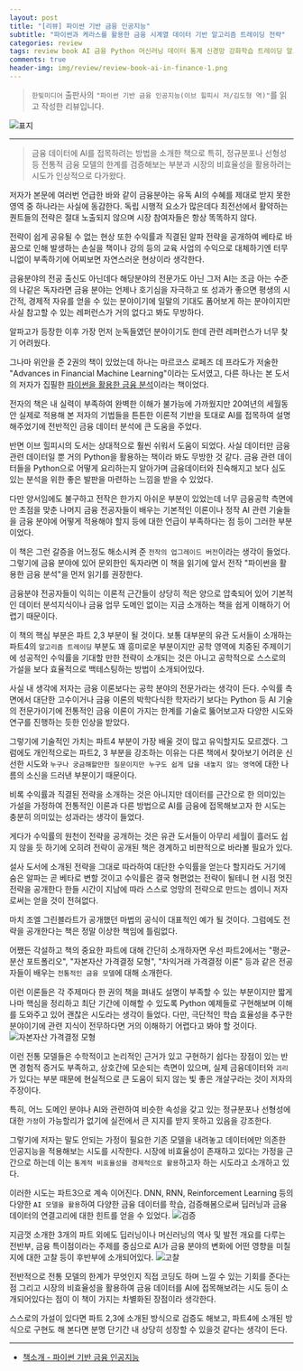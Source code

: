 ```yaml
---  
layout: post  
title: "[리뷰] 파이썬 기반 금융 인공지능"  
subtitle: "파이썬과 케라스를 활용한 금융 시계열 데이터 기반 알고리즘 트레이딩 전략"  
categories: review  
tags: review book AI 금융 Python 머신러닝 데이터 통계 신경망 강화학습 트레이딩 알고리즘 백테스팅 전망 특이점    
comments: true  
header-img: img/review/review-book-ai-in-finance-1.png
---  
```

  
> `한빛미디어` 출판사의 `"파이썬 기반 금융 인공지능(이브 힐피시 저/김도형 역)"`를 읽고 작성한 리뷰입니다.  

![표지](https://theorydb.github.io/assets/img/review/review-book-ai-in-finance-1.png)  

---

> 금융 데이터에 AI를 접목하려는 방법을 소개한 책으로 특히, 정규분포나 선형성 등 전통적 금융 모델의 한계를 검증해보는 부분과 시장의 비효율성을 활용하려는 시도가 인상적으로 다가왔다.

저자가 본문에 여러번 언급한 바와 같이 금융분야는 유독 AI의 수혜를 제대로 받지 못한 영역 중 하나라는 사실에 동감한다. 독립 시행적 요소가 많은데다 최전선에서 활약하는 퀀트들의 전략은 절대 노출되지 않으며 시장 참여자들은 항상 똑똑하지 않다.

전략이 쉽게 공유될 수 없는 현상 또한 수익률과 직결된 알파 전략을 공개하여 베타로 바꿈으로 인해 발생하는 손실을 책이나 강의 등의 교육 사업의 수익으로 대체하기엔 터무니없이 부족하기에 어찌보면 자연스러운 현상이라 생각한다. 

금융분야의 전공 출신도 아닌데다 해당분야의 전문가도 아닌 그저 AI는 조금 아는 수준의 나같은 독자라면 금융 분야는 언제나 호기심을 자극하고 또 성과가 좋으면 평생의 시간적, 경제적 자유를 얻을 수 있는 분야이기에 일말의 기대도 품어보게 하는 분야이지만 사실 참고할 수 있는 레퍼런스가 거의 없다고 봐도 무방하다.

알파고가 등장한 이후 가장 먼저 눈독들였던 분야이기도 한데 관련 레퍼런스가 너무 찾기 어려웠다. 

그나마 위안을 준 2권의 책이 있었는데 하나는 마르코스 로페즈 데 프라도가 저술한 "Advances in Financial Machine Learning"이라는 도서였고, 다른 하나는 본 도서의 저자가 집필한 [파이썬을 활용한 금융 분석](https://theorydb.github.io/review/2022/04/24/review-book-python-for-finance/)이라는 책이었다. 

전자의 책은 내 실력이 부족하여 완벽한 이해가 불가능에 가까웠지만 20여년의 세월동안 실제로 적용해 본 저자의 기법들을 튼튼한 이론적 기반을 토대로 AI를 접목하여 설명해주었기에 전반적인 금융 데이터 분석에 큰 도움을 주었다. 

반면 이브 힐피시의 도서는 상대적으로 훨씬 쉬워서 도움이 되었다. 사실 데이터만 금융 관련 데이터일 뿐 거의 Python을 활용하는 책이라 봐도 무방한 것 같다. 금융 관련 데이터들을 Python으로 어떻게 요리하는지 알아가며 금융데이터와 친숙해지고 보다 심도 있는 분석을 위한 좋은 발판을 마련하는 느낌을 받을 수 있었다. 

다만 양서임에도 불구하고 전작은 한가지 아쉬운 부분이 있었는데 너무 금융공학 측면에만 초점을 맞춘 나머지 금융 전공자들이 배우는 기본적인 이론이나 정작 AI 관련 기술들을 금융 분야에 어떻게 적용해야 할지 등에 대한 언급이 부족하다는 점 등이 그러한 부분이었다. 

이 책은 그런 갈증을 어느정도 해소시켜 준 `전작의 업그레이드 버전`이라는 생각이 들었다. 그렇기에 금융 분야에 있어 문외한인 독자라면 이 책을 읽기에 앞서 전작 "파이썬을 활용한 금융 분석"을 먼저 읽기를 권장한다. 

금융분야 전공자들이 익히는 이론적 근간들이 상당히 적은 양으로 압축되어 있어 기본적인 데이터 분석지식이나 금융 업무 도메인 없이는 지금 소개하는 책을 쉽게 이해하기 어렵기 때문이다. 

이 책의 핵심 부분은 파트 2,3 부분이 될 것이다. 보통 대부분의 유관 도서들이 소개하는 파트4의 `알고리즘 트레이딩` 부분도 꽤 흥미로운 부분이지만 공학 영역에 치중된 주제이기에 성공적인 수익률을 기대할 만한 전략이 소개되는 것은 아니고 공학적으로 스스로의 가설을 보다 효율적으로 백테스팅하는 방법이 소개되어있다. 

사실 내 생각에 저자는 금융 이론보다는 공학 분야의 전문가라는 생각이 든다. 수익률 측면에서 대단한 고수이거나 금융 이론의 박학다식한 학자라기 보다는 Python 등 AI 기술의 전문가이기에 전통적인 금융 이론이 가지는 한계를 기술로 뚫어보고자 다양한 시도와 연구를 진행하는 듯한 인상을 받았다. 

그렇기에 기술적인 가치는 파트4 부분이 가장 배울 것이 많고 유익할지도 모르겠다. 그럼에도 개인적으로는 파트2, 3 부분을 강조하는 이유는 다른 책에서 찾아보기 어려운 신선한 시도와 `누구나 궁금해할만한 질문이지만 누구도 쉽게 답을 내놓지 않는 영역`에 대한 나름의 소신을 드러낸 부분이기 때문이다. 

비록 수익률과 직결된 전략을 소개하는 것은 아니지만 데이터를 근간으로 한 의미있는 가설을 가정하여 전통적인 이론과 다른 방법으로 AI를 금융에 접목해보고자 한 시도는 충분히 의미있는 성과라는 생각이 들었다. 

게다가 수익률의 원천이 전략을 공개하는 것은 유관 도서들이 아무리 세월이 흘러도 쉽지 않을 듯 하기에 오히려 전략이 공개된 책은 경계하고 비판적으로 바라볼 필요가 있다. 

설사 도서에 소개된 전략을 그대로 따라하여 대단한 수익률을 얻는다 할지라도 거기에 숨은 알파는 곧 베타로 변할 것이고 수익률은 결국 형편없는 전략이 될테니 현 시점 멋진 전략을 공개한다 한들 시간이 지남에 따라 스스로 엉망의 전략으로 만드는 셈이니 저자로써는 얻을 것이 전혀없다. 

마치 조엘 그린블라트가 공개했던 마법의 공식이 대표적인 예가 될 것이다. 그럼에도 전략을 공개한다는 책은 정말 이상한 책임에 틀림없다. 

어쨌든 각설하고 책의 중요한 파트에 대해 간단히 소개하자면 우선 파트2에서는 "평균-분산 포트폴리오", "자본자산 가격결정 모형", "차익거래 가격결정 이론" 등과 같은 전공자들이 배우는 `전통적인 금융 모델`에 대해 소개한다. 

이런 이론들은 각 주제마다 한 권의 책을 펴내도 설명이 부족할 수 있는 부분이지만 짧게나마 핵심을 정리하고 최단 기간에 이해할 수 있도록 Python 예제들로 구현해보며 이해를 도와주고 있어 괜찮은 시도라는 생각이 들었다. 다만, 극단적인 학습 효율성을 추구한 분야이기에 관련 지식이 전무하다면 거의 이해하기 어렵다고 봐야 할 것이다.
![자본자산 가격결정 모형](https://theorydb.github.io/assets/img/review/review-book-ai-in-finance-2.png)  

이런 전통 모델들은 수학적이고 논리적인 근거가 있고 구현하기 쉽다는 장점이 있는 반면 경험적 증거도 부족하고, 상호간에 모순되는 측면이 있으며, 실제 금융데이터와 `괴리`가 있다는 부분 때문에 현실적으로 큰 도움이 되지 않는 빛 좋은 개살구라는 것이 저자의 주장이다.

특히, 어느 도메인 분야나 AI와 관련하여 비슷한 속성을 갖고 있는 정규분포나 선형성에 대한 `가정`이 가능할리가 없기에 실전에서 큰 지지를 받지 못하고 있음을 강조한다. 

그렇기에 저자는 말도 안되는 가정이 필요한 기존 모델을 내려놓고 데이터에만 의존한 인공지능을 적용해보는 시도를 시작한다. 시장에 비효율성이 존재하고 있다는 가정을 근간으로 하는데 이는 `통계적 비효율성을 경제적으로 활용`하고자 하는 시도라고 소개하고 있다.

이러한 시도는 파트3으로 계속 이어진다. DNN, RNN, Reinforcement Learning 등의 다양한 `AI 모델을 활용`하여 다양한 금융 데이터를 학습, 검증해봄으로써 딥러닝과 금융 데이터의 연결고리에 대한 힌트를 얻을 수 있었다.
![검증](https://theorydb.github.io/assets/img/review/review-book-ai-in-finance-3.png)  

지금껏 소개한 3개의 파트 외에도 딥러닝이나 머신러닝의 역사 및 발전 개요를 다루는 전반부, 금융 특이점이라는 주제를 중심으로 AI가 금융 분야의 변화에 어떤 영향을 미칠지에 대한 고찰 등이 후반부에 소개되어있다.
![고찰](https://theorydb.github.io/assets/img/review/review-book-ai-in-finance-4.png)  

전반적으로 전통 모델의 한계가 무엇인지 직접 코딩도 하며 느낄 수 있는 기회를 준다는 점 그리고 시장의 비효율성을 활용하여 금융 데이터를 AI에 접목해보려는 시도 등이 소개되어있다는 점이 이 책이 가지는 차별화된 장점이라 생각한다.

스스로의 가설이 있다면 파트 2,3에 소개된 방식으로 검증도 해보고, 파트4에 소개된 방식으로 구현도 해 본다면 분명 단기간 내 상당히 성장할 수 있을것 같다는 생각이 든다.

---

* [책소개 - 파이썬 기반 금융 인공지능](http://www.yes24.com/Product/Goods/113493752)
